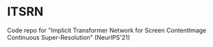 # ITSRN
Code repo for "Implicit Transformer Network for Screen ContentImage Continuous Super-Resolution" (NeurIPS'21)
